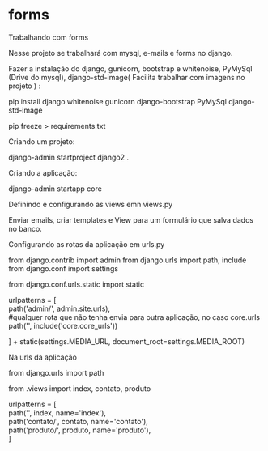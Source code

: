 # forms
Trabalhando com forms  

Nesse projeto se trabalhará com mysql, e-mails e forms no django.

Fazer a instalação do django, gunicorn, bootstrap e whitenoise, PyMySql (Drive do mysql), django-std-image( Facilita trabalhar com imagens no projeto ) :  

pip install django whitenoise gunicorn django-bootstrap PyMySql django-std-image  

pip freeze > requirements.txt  

Criando um projeto:  

django-admin startproject django2 .

Criando a aplicação:  

django-admin startapp core

Definindo e configurando as views emn views.py

Enviar emails, criar templates e View para um formulário que salva dados no banco.

Configurando as rotas da aplicação em urls.py  

from django.contrib import admin
from django.urls import path, include
from django.conf import settings

from django.conf.urls.static import static

urlpatterns = [  
    path('admin/', admin.site.urls),  
    #qualquer rota que não tenha envia para outra aplicação, no caso core.urls  
    path('', include('core.core_urls'))  

] + static(settings.MEDIA_URL, document_root=settings.MEDIA_ROOT)  



Na urls da aplicação  

from django.urls import path  

from .views import index, contato, produto  

urlpatterns = [  
    path('', index, name='index'),  
    path('contato/', contato, name='contato'),  
    path('produto/', produto, name='produto'),  
]








